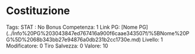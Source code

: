# Costituzione

Tags: STAT
: No
Bonus Competenza: 1
Link PG: [Nome PG] (../Info%20PG%203043847ed767416a900f6caae343507f/%5BNome%20PG%5D%2068b343bb27e94876a0db231b2cc1730e.md)
Livello: 1
Modificatore: 0
Tiro Salvezza: 0
Valore: 10